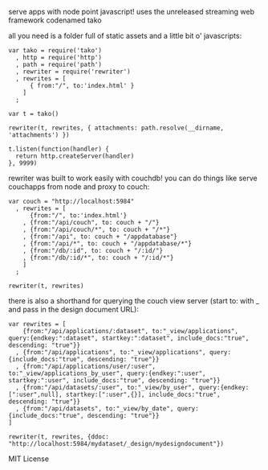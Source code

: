 serve apps with node point javascript! uses the unreleased streaming web framework codenamed tako

all you need is a folder full of static assets and a little bit o' javascripts:

    var tako = require('tako')
      , http = require('http')
      , path = require('path')
      , rewriter = require('rewriter')
      , rewrites = [ 
          { from:"/", to:'index.html' }
        ]
      ;
   
    var t = tako()
    
    rewriter(t, rewrites, { attachments: path.resolve(__dirname, 'attachments') })
    
    t.listen(function(handler) {
      return http.createServer(handler)
    }, 9999)

rewriter was built to work easily with couchdb! you can do things like serve couchapps from node and proxy to couch:

    var couch = "http://localhost:5984"
      , rewrites = [ 
          {from:"/", to:'index.html'}
        , {from:"/api/couch", to: couch + "/"}
        , {from:"/api/couch/*", to: couch + "/*"}
        , {from:"/api", to: couch + "/appdatabase"}
        , {from:"/api/*", to: couch + "/appdatabase/*"}
        , {from:"/db/:id", to: couch + "/:id/"}
        , {from:"/db/:id/*", to: couch + "/:id/*"}
        ]
      ;
      
    rewriter(t, rewrites)

there is also a shorthand for querying the couch view server (start to: with _ and pass in the design document URL):

    var rewrites = [ 
        {from:"/api/applications/:dataset", to:"_view/applications", query:{endkey:":dataset", startkey:":dataset", include_docs:"true", descending: "true"}}
      , {from:"/api/applications", to:"_view/applications", query:{include_docs:"true", descending: "true"}}
      , {from:"/api/applications/user/:user", to:"_view/applications_by_user", query:{endkey:":user", startkey:":user", include_docs:"true", descending: "true"}}
      , {from:"/api/datasets/:user", to:"_view/by_user", query:{endkey: [":user",null], startkey:[":user",{}], include_docs:"true", descending: "true"}}
      , {from:"/api/datasets", to:"_view/by_date", query:{include_docs:"true", descending: "true"}}
    ]
    
    rewriter(t, rewrites, {ddoc: "http://localhost:5984/mydataset/_design/mydesigndocument"})

MIT License